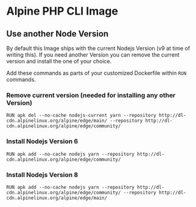# Alpine PHP CLI Image

## Use another Node Version

By default this Image ships with the current Nodejs Version \(v9 at time of writing this\). If you need another Version you can remove the current version and install the one of your choice.

Add these commands as parts of your customized Dockerfile within `RUN` commands.

### Remove current version \(needed for installing any other Version\)

```text
RUN apk del --no-cache nodejs-current yarn --repository http://dl-cdn.alpinelinux.org/alpine/edge/main/ --repository http://dl-cdn.alpinelinux.org/alpine/edge/community/
```

### Install Nodejs Version 6

```text
RUN apk add --no-cache nodejs yarn --repository http://dl-cdn.alpinelinux.org/alpine/edge/community/
```

### Install Nodejs Version 8

```text
RUN apk add --no-cache nodejs yarn --repository http://dl-cdn.alpinelinux.org/alpine/edge/community/ --repository http://dl-cdn.alpinelinux.org/alpine/edge/main/
```

